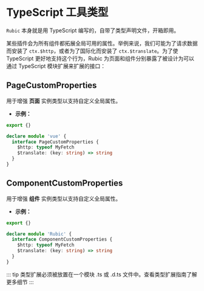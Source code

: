 # TypeScript 工具类型

`Rubic` 本身就是用 TypeScript 编写的，自带了类型声明文件，开箱即用。

某些插件会为所有组件都拓展全局可用的属性。举例来说，我们可能为了请求数据而安装了 `ctx.$http`，或者为了国际化而安装了 `ctx.$translate`。为了使 TypeScript 更好地支持这个行为，Rubic 为页面和组件分别暴露了被设计为可以通过 TypeScript 模块扩展来扩展的接口：

## PageCustomProperties

用于增强 **页面** 实例类型以支持自定义全局属性。

- **示例：**

```ts
export {}

declare module 'vue' {
  interface PageCustomProperties {
    $http: typeof MyFetch
    $translate: (key: string) => string
  }
}
```

## ComponentCustomProperties

用于增强 **组件** 实例类型以支持自定义全局属性。

- **示例：**

```ts
export {}

declare module 'Rubic' {
  interface ComponentCustomProperties {
    $http: typeof MyFetch
    $translate: (key: string) => string
  }
}
```

::: tip
类型扩展必须被放置在一个模块 .ts 或 .d.ts 文件中。查看类型扩展指南了解更多细节
:::
